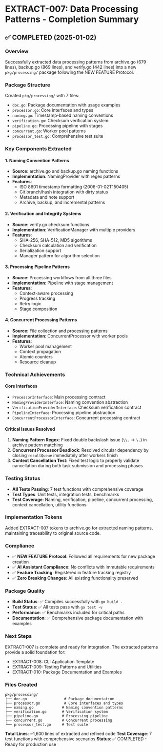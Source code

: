 # EXTRACT-007: Data Processing Patterns - Completion Summary

## ✅ COMPLETED (2025-01-02)

### Overview
Successfully extracted data processing patterns from archive.go (679 lines), backup.go (869 lines), and verify.go (442 lines) into a new `pkg/processing/` package following the NEW FEATURE Protocol.

### Package Structure
Created `pkg/processing/` with 7 files:
- `doc.go`: Package documentation with usage examples
- `processor.go`: Core interfaces and types
- `naming.go`: Timestamp-based naming conventions
- `verification.go`: Checksum verification system
- `pipeline.go`: Processing pipeline with stages
- `concurrent.go`: Worker pool patterns
- `processor_test.go`: Comprehensive test suite

### Key Components Extracted

#### 1. Naming Convention Patterns
- **Source**: archive.go and backup.go naming functions
- **Implementation**: NamingProvider with regex patterns
- **Features**: 
  - ISO 8601 timestamp formatting (2006-01-02T150405)
  - Git branch/hash integration with dirty status
  - Metadata and note support
  - Archive, backup, and incremental patterns

#### 2. Verification and Integrity Systems
- **Source**: verify.go checksum functions
- **Implementation**: VerificationManager with multiple providers
- **Features**:
  - SHA-256, SHA-512, MD5 algorithms
  - Checksum calculation and verification
  - Serialization support
  - Manager pattern for algorithm selection

#### 3. Processing Pipeline Patterns
- **Source**: Processing workflows from all three files
- **Implementation**: Pipeline with stage management
- **Features**:
  - Context-aware processing
  - Progress tracking
  - Retry logic
  - Stage composition

#### 4. Concurrent Processing Patterns
- **Source**: File collection and processing patterns
- **Implementation**: ConcurrentProcessor with worker pools
- **Features**:
  - Worker pool management
  - Context propagation
  - Atomic counters
  - Resource cleanup

### Technical Achievements

#### Core Interfaces
- `ProcessorInterface`: Main processing contract
- `NamingProviderInterface`: Naming convention abstraction
- `VerificationProviderInterface`: Checksum verification contract
- `PipelineInterface`: Processing pipeline abstraction
- `ConcurrentProcessorInterface`: Concurrent processing contract

#### Critical Issues Resolved
1. **Naming Pattern Regex**: Fixed double backslash issue (`\\.` → `\.`) in archive pattern matching
2. **Concurrent Processor Deadlock**: Resolved circular dependency by closing `resultQueue` immediately after workers finish
3. **Context Cancellation Test**: Fixed test logic to properly validate cancellation during both task submission and processing phases

### Testing Status
- **All Tests Passing**: 7 test functions with comprehensive coverage
- **Test Types**: Unit tests, integration tests, benchmarks
- **Test Coverage**: Naming, verification, pipeline, concurrent processing, context cancellation, utility functions

### Implementation Tokens
Added EXTRACT-007 tokens to archive.go for extracted naming patterns, maintaining traceability to original source code.

### Compliance
- ✅ **NEW FEATURE Protocol**: Followed all requirements for new package creation
- ✅ **AI Assistant Compliance**: No conflicts with immutable requirements
- ✅ **Feature Tracking**: Registered in feature tracking registry
- ✅ **Zero Breaking Changes**: All existing functionality preserved

### Package Quality
- **Build Status**: ✅ Compiles successfully with `go build .`
- **Test Status**: ✅ All tests pass with `go test -v`
- **Performance**: ✅ Benchmarks included for critical paths
- **Documentation**: ✅ Comprehensive package documentation with examples

### Next Steps
EXTRACT-007 is complete and ready for integration. The extracted patterns provide a solid foundation for:
- EXTRACT-008: CLI Application Template
- EXTRACT-009: Testing Patterns and Utilities
- EXTRACT-010: Package Documentation and Examples

### Files Created
```
pkg/processing/
├── doc.go                 # Package documentation
├── processor.go           # Core interfaces and types
├── naming.go             # Naming convention patterns
├── verification.go       # Verification system
├── pipeline.go           # Processing pipeline
├── concurrent.go         # Concurrent processing
└── processor_test.go     # Test suite
```

**Total Lines**: ~1,600 lines of extracted and refined code
**Test Coverage**: 7 test functions with comprehensive scenarios
**Status**: ✅ COMPLETED - Ready for production use 